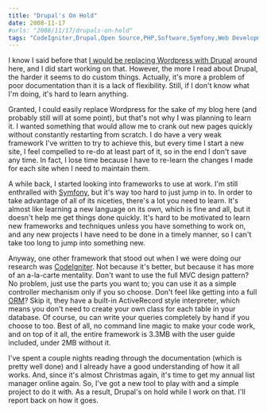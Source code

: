 ```yaml
---
title: "Drupal's On Hold"
date: 2008-11-17
#urls: "2008/11/17/drupals-on-hold"
tags: "CodeIgniter,Drupal,Open Source,PHP,Software,Symfony,Web Development"
---
```


I know I said before that [I would be replacing Wordpress with Drupal](/posts/farewell-wordpress) around here, and I did start working on that. However, the more I read about Drupal, the harder it seems to do custom things. Actually, it's more a problem of poor documentation than it is a lack of flexibility. Still, if I don't know what I'm doing, it's hard to learn anything.

Granted, I could easily replace Wordpress for the sake of my blog here (and probably still will at some point), but that's not why I was planning to learn it. I wanted something that would allow me to crank out new pages quickly without constantly restarting from scratch. I do have a very weak framework I've written to try to achieve this, but every time I start a new site, I feel compelled to re-do at least part of it, so in the end I don't save any time. In fact, I lose time because I have to re-learn the changes I made for each site when I need to maintain them.

A while back, I started looking into frameworks to use at work. I'm still enthralled with [Symfony](http://www.symfony-project.org/), but it's way too hard to just jump in to. In order to take advantage of all of its niceties, there's a lot you need to learn. It's almost like learning a new language on its own, which is fine and all, but it doesn't help me get things done quickly. It's hard to be motivated to learn new frameworks and techniques unless you have something to work on, and any new projects I have need to be done in a timely manner, so I can't take too long to jump into something new.

Anyway, one other framework that stood out when I we were doing our research was [CodeIgniter](http://codeigniter.com/). Not because it's better, but because it has more of an a-la-carte mentality. Don't want to use the full MVC design pattern? No problem, just use the parts you want to; you can use it as a simple controller mechanism only if you so choose. Don't feel like getting into a full [ORM](http://en.wikipedia.org/wiki/Object-relational_mapping)? Skip it, they have a built-in ActiveRecord style interpreter, which means you don't need to create your own class for each table in your database. Of course, ou can write your queries completely by hand if you choose to too. Best of all, no command line magic to make your code work, and on top of it all, the entire framework is 3.3MB with the user guide included, under 2MB without it.

I've spent a couple nights reading through the documentation (which is pretty well done) and I already have a good understanding of how it all works. And, since it's almost Christmas again, it's time to get my annual list manager online again. So, I've got a new tool to play with and a simple project to do it with. As a result, Drupal's on hold while I work on that. I'll report back on how it goes.